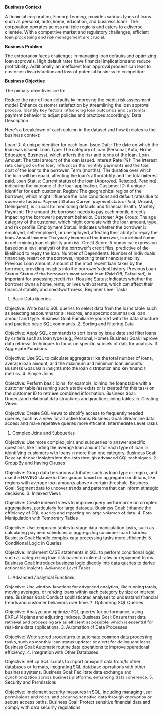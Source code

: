 **Business Context**

A financial corporation, Fincorp Lending, provides various types of loans such as personal, auto, home, education, and business loans. The corporation operates across multiple regions and caters to a diverse clientele. With a competitive market and regulatory challenges, efficient loan processing and risk management are crucial.

**Business Problem**

The corporation faces challenges in managing loan defaults and optimizing loan approvals. High default rates have financial implications and reduce profitability. Additionally, an inefficient loan approval process can lead to customer dissatisfaction and loss of potential business to competitors.

**Business Objective**

The primary objectives are to:

Reduce the rate of loan defaults by improving the credit risk assessment model.
Enhance customer satisfaction by streamlining the loan approval process.
Identify key factors influencing loan outcomes and customer payment behavior to adjust policies and practices accordingly.
Data Description

Here's a breakdown of each column in the dataset and how it relates to the business context:

Loan ID: A unique identifier for each loan.
Issue Date: The date on which the loan was issued.
Loan Type: The category of loan (Personal, Auto, Home, Education, Business), which affects the risk and terms of the loan.
Loan Amount: The total amount of the loan issued.
Interest Rate (%): The interest rate charged on the loan, influences the monthly payments and the total cost of the loan to the borrower.
Term (months): The duration over which the loan will be repaid, affecting the loan's affordability and the total interest paid.
Loan Status: Current status of the loan (Approved, Rejected, Pending), indicating the outcome of the loan application.
Customer ID: A unique identifier for each customer.
Region: The geographical region of the borrower, which might influence the loan conditions and default rates due to economic factors.
Payment Status: Current payment status (Paid, Unpaid, Delinquent), is crucial for monitoring defaults and financial health.
Monthly Payment: The amount the borrower needs to pay each month, directly impacting the borrower’s payment behavior.
Customer Age Group: The age category of the customer, which might correlate with the loan amount, type, and risk profile.
Employment Status: Indicates whether the borrower is employed, self-employed, or unemployed, affecting their ability to repay the loan.
Annual Income: The yearly income of the borrower, is a critical factor in determining loan eligibility and risk.
Credit Score: A numerical expression based on a level analysis of the borrower's credit files, predictive of the likelihood to repay the loan.
Number of Dependents: Number of individuals financially reliant on the borrower, impacting their financial stability.
Previous Loan Amount: Amount of the most recent loan taken by the borrower, providing insights into the borrower’s debt history.
Previous Loan Status: Status of the borrower’s most recent loan (Paid Off, Defaulted), is important for assessing credit risk.
Housing Status: Indicates whether the borrower owns a home, rents, or lives with parents, which can affect their financial stability and creditworthiness.
Beginner Level Tasks

1. Basic Data Queries

Objective: Write basic SQL queries to select data from the loans table, such as selecting all columns for all records, and specific columns like loan amount and type.
Business Goal: Familiarize yourself with the data structure and practice basic SQL commands.
2. Sorting and Filtering Data

Objective: Apply SQL commands to sort loans by issue date and filter loans by criteria such as loan type (e.g., Personal, Home).
Business Goal: Improve data retrieval techniques to focus on specific subsets of data for analysis.
3. Aggregate Functions

Objective: Use SQL to calculate aggregates like the total number of loans, average loan amount, and the maximum and minimum loan amounts.
Business Goal: Gain insights into the loan distribution and key financial metrics.
4. Simple Joins

Objective: Perform basic joins, for example, joining the loans table with a customer table (assuming such a table exists or is created for this task) on the customer ID to retrieve combined information.
Business Goal: Understand relational data structures and practice joining tables.
5. Creating Views

Objective: Create SQL views to simplify access to frequently needed queries, such as a view for all active loans.
Business Goal: Streamline data access and make repetitive queries more efficient.
Intermediate Level Tasks

1. Complex Joins and Subqueries

Objective: Use more complex joins and subqueries to answer specific questions, like finding the average loan amount for each type of loan or identifying customers with loans in more than one category.
Business Goal: Develop deeper insights into the data through advanced SQL techniques.
2. Group By and Having Clauses

Objective: Group data by various attributes such as loan type or region, and use the HAVING clause to filter groups based on aggregate conditions, like regions with average loan amounts above a certain threshold.
Business Goal: Segment data to uncover trends and patterns that can inform strategic decisions.
3. Indexed Views

Objective: Create indexed views to improve query performance on complex aggregations, particularly for large datasets.
Business Goal: Enhance the efficiency of SQL queries and reporting on large volumes of data.
4. Data Manipulation with Temporary Tables

Objective: Use temporary tables to stage data manipulation tasks, such as calculating payment schedules or aggregating customer loan histories.
Business Goal: Handle complex data processing tasks more efficiently.
5. Conditional Logic in Queries

Objective: Implement CASE statements in SQL to perform conditional logic, such as categorizing loan risk based on interest rates or repayment terms.
Business Goal: Introduce business logic directly into data queries to derive actionable insights.
Advanced Level Tasks

1. Advanced Analytical Functions

Objective: Use window functions for advanced analytics, like running totals, moving averages, or ranking loans within each category by size or interest rate.
Business Goal: Conduct sophisticated analyses to understand financial trends and customer behaviors over time.
2. Optimizing SQL Queries

Objective: Analyze and optimize SQL queries for performance, using EXPLAIN plans and adjusting indexes.
Business Goal: Ensure that data retrieval and processing are as efficient as possible, which is essential for real-time data applications.
3. Automation of Data Processes

Objective: Write stored procedures to automate common data processing tasks, such as monthly loan status updates or alerts for delinquent loans.
Business Goal: Automate routine data operations to improve operational efficiency.
4. Integration with Other Databases

Objective: Set up SQL scripts to import or export data from/to other databases or formats, integrating SQL database operations with other business systems.
Business Goal: Facilitate data exchange and synchronization across business platforms, enhancing data coherence.
5. Security and Permissions

Objective: Implement security measures in SQL, including managing user permissions and roles, and securing sensitive data through encryption or secure access paths.
Business Goal: Protect sensitive financial data and comply with data security regulations.
